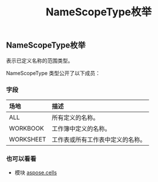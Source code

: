 ﻿---
title: NameScopeType枚举
second_title: Aspose.Cells for Python via .NET API 参考文献
description:
type: docs
weight: 2250
url: /zh/python-net/aspose.cells/namescopetype/
is_root: false
---
## NameScopeType枚举
表示已定义名称的范围类型。



NameScopeType 类型公开了以下成员：

### 字段
|场地|描述|
| :- | :- |
| ALL |所有定义的名称。|
| WORKBOOK |工作簿中定义的名称。|
| WORKSHEET |工作表或所有工作表中定义的名称。|



### 也可以看看
* 模块 [aspose.cells](..)
